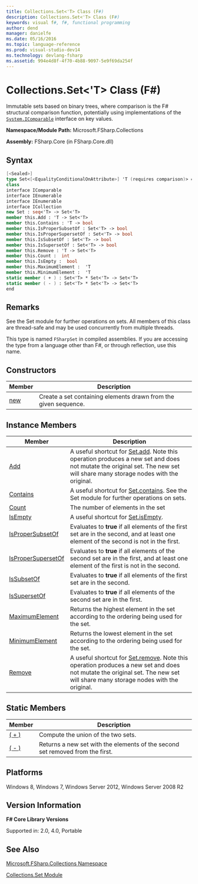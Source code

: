 ```yaml
---
title: Collections.Set<'T> Class (F#)
description: Collections.Set<'T> Class (F#)
keywords: visual f#, f#, functional programming
author: dend
manager: danielfe
ms.date: 05/16/2016
ms.topic: language-reference
ms.prod: visual-studio-dev14
ms.technology: devlang-fsharp
ms.assetid: 994e4d8f-4f70-4b88-9097-5e9f69da254f 
---
```


# Collections.Set<'T> Class (F#)

Immutable sets based on binary trees, where comparison is the F# structural comparison function, potentially using implementations of the [`System.IComparable`](https://msdn.microsoft.com/library/system.icomparable.aspx) interface on key values.

**Namespace/Module Path:** Microsoft.FSharp.Collections

**Assembly:** FSharp.Core (in FSharp.Core.dll)

## Syntax

```fsharp
[<Sealed>]
type Set<[<EqualityConditionalOnAttribute>] 'T (requires comparison)> =
class
interface IComparable
interface IEnumerable
interface IEnumerable
interface ICollection
new Set : seq<'T> -> Set<'T>
member this.Add : 'T -> Set<'T>
member this.Contains : 'T -> bool
member this.IsProperSubsetOf : Set<'T> -> bool
member this.IsProperSupersetOf : Set<'T> -> bool
member this.IsSubsetOf : Set<'T> -> bool
member this.IsSupersetOf : Set<'T> -> bool
member this.Remove : 'T -> Set<'T>
member this.Count :  int
member this.IsEmpty :  bool
member this.MaximumElement :  'T
member this.MinimumElement :  'T
static member ( + ) : Set<'T> * Set<'T> -> Set<'T>
static member ( - ) : Set<'T> * Set<'T> -> Set<'T>
end
```

## Remarks

See the Set module for further operations on sets. All members of this class are thread-safe and may be used concurrently from multiple threads.

This type is named `FSharpSet` in compiled assemblies. If you are accessing the type from a language other than F#, or through reflection, use this name.

## Constructors

|Member|Description|
|------|-----------|
|[new](https://msdn.microsoft.com/library/384b858c-e794-4f70-865f-80160bcbdf2d)|Create a set containing elements drawn from the given sequence.|

## Instance Members


|Member|Description|
|------|-----------|
|[Add](https://msdn.microsoft.com/library/81a5d225-7c60-4243-9b4e-7162cb0e001b)|A useful shortcut for [Set.add](https://msdn.microsoft.com/library/d06ab305-1183-487c-8dc0-9076ed0b4c28). Note this operation produces a new set and does not mutate the original set. The new set will share many storage nodes with the original.|
|[Contains](https://msdn.microsoft.com/library/beb0d4f8-15a0-46cd-bb2a-0d5f7f100ddd)|A useful shortcut for [Set.contains](https://msdn.microsoft.com/library/7d616d1e-bca9-463e-b11e-88b5dc8b930b). See the Set module for further operations on sets.|
|[Count](https://msdn.microsoft.com/library/bd2f4d91-a58f-4067-a27b-13f0737d824d)|The number of elements in the set|
|[IsEmpty](https://msdn.microsoft.com/library/93451723-0b3c-4304-a263-4d04ec00eed2)|A useful shortcut for [Set.isEmpty](https://msdn.microsoft.com/library/64ddfbfd-3313-4495-9067-b614dd530aa7).|
|[IsProperSubsetOf](https://msdn.microsoft.com/library/bd0a671b-51ff-4c9e-b2fb-5089244750f5)|Evaluates to **true** if all elements of the first set are in the second, and at least one element of the second is not in the first.|
|[IsProperSupersetOf](https://msdn.microsoft.com/library/4c2a373c-8a5b-494b-94a7-004a5f1333be)|Evaluates to **true** if all elements of the second set are in the first, and at least one element of the first is not in the second.|
|[IsSubsetOf](https://msdn.microsoft.com/library/2069807c-c9fe-403f-b51c-0edc043ed796)|Evaluates to **true** if all elements of the first set are in the second.|
|[IsSupersetOf](https://msdn.microsoft.com/library/07974083-5980-4f70-bad8-52b4a287b9ee)|Evaluates to **true** if all elements of the second set are in the first.|
|[MaximumElement](https://msdn.microsoft.com/library/d7f4b139-1b41-41bf-9e23-d946d20cb512)|Returns the highest element in the set according to the ordering being used for the set.|
|[MinimumElement](https://msdn.microsoft.com/library/8b173df1-2ab8-4bbe-83a5-3e365d104bfe)|Returns the lowest element in the set according to the ordering being used for the set.|
|[Remove](https://msdn.microsoft.com/library/c2f6c66a-39c0-4aa9-b17b-127180dfe82d)|A useful shortcut for [Set.remove](https://msdn.microsoft.com/library/812a6d19-c1f0-4c57-9cbe-15d141d64ddb). Note this operation produces a new set and does not mutate the original set. The new set will share many storage nodes with the original.|

## Static Members

|Member|Description|
|------|-----------|
|[( + )](https://msdn.microsoft.com/library/ddf0fc46-185a-4f5a-9a07-30ee7a461b20)|Compute the union of the two sets.|
|[( - )](https://msdn.microsoft.com/library/25274a0f-01e0-4e11-8ca0-42f664cb5405)|Returns a new set with the elements of the second set removed from the first.|

## Platforms

Windows 8, Windows 7, Windows Server 2012, Windows Server 2008 R2

## Version Information

**F# Core Library Versions**

Supported in: 2.0, 4.0, Portable

## See Also

[Microsoft.FSharp.Collections Namespace](Microsoft.FSharp.Collections-Namespace.md)

[Collections.Set Module](Collections.Set-Module-%5BFSharp%5D.md)